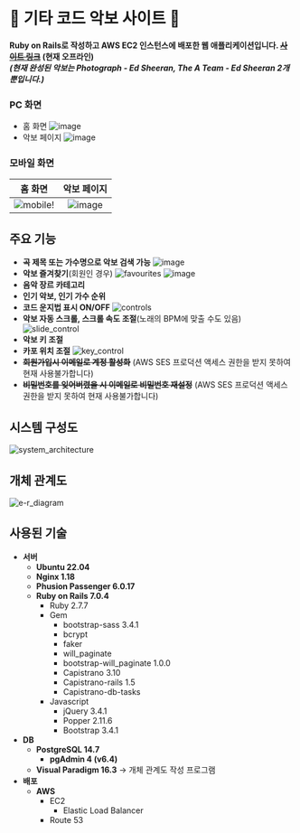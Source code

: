 # :guitar: 기타 코드 악보 사이트 :musical_score:
**Ruby on Rails로 작성하고 AWS EC2 인스턴스에 배포한 웹 애플리케이션입니다. ~~[사이트 링크](https://myrailsproject.link)~~ (현재 오프라인)**\
***(현재 완성된 악보는 Photograph - Ed Sheeran, The A Team - Ed Sheeran 2개뿐입니다.)***
### PC 화면
- 홈 화면
![image](https://user-images.githubusercontent.com/101819709/222896541-b692e830-81d2-47b4-9973-ff0895626ec2.png)
- 악보 페이지
![image](https://user-images.githubusercontent.com/101819709/222907559-66ac9925-17f2-4f10-9313-a5a26923e39d.png)
### 모바일 화면
홈 화면                     |  악보 페이지
:-------------------------:|:-------------------------:
![mobile](https://user-images.githubusercontent.com/101819709/222907241-aaca4658-39e1-418a-b510-26fab67ebb8c.gif)! | ![image](https://user-images.githubusercontent.com/101819709/222907364-bab53b59-14a6-4e74-becb-876c39890738.png)
## 주요 기능
- **곡 제목 또는 가수명으로 악보 검색 가능**
![image](https://user-images.githubusercontent.com/101819709/222906356-8fb0bb7e-4f66-4cf4-b5dc-185b9e33a6f6.png)
- **악보 즐겨찾기**(회원인 경우)
![favourites](https://user-images.githubusercontent.com/101819709/222904025-0821bd46-2a99-4990-8641-85df3a65d31f.gif)
![image](https://user-images.githubusercontent.com/101819709/222904124-bfe5baf6-5649-4707-8f38-4e7522450916.png)
- **음악 장르 카테고리**
- **인기 악보, 인기 가수 순위**
- **코드 운지법 표시 ON/OFF**
![controls](https://user-images.githubusercontent.com/101819709/222906141-73a8a79b-5192-4a67-bcd7-610b141cbc2b.gif)
- **악보 자동 스크롤, 스크롤 속도 조절**(노래의 BPM에 맞출 수도 있음)
![slide_control](https://user-images.githubusercontent.com/101819709/222906177-1bdae519-dcd3-4fae-98a8-b33191e30342.gif)
- **악보 키 조절**
- **카포 위치 조절**
![key_control](https://user-images.githubusercontent.com/101819709/222906213-a4e21349-d8eb-4ed7-be43-dce158de109a.gif)
- **~~회원가입시 이메일로 계정 활성화~~** (AWS SES 프로덕션 액세스 권한을 받지 못하여 현재 사용불가합니다)
- **~~비밀번호를 잊어버렸을 시 이메일로 비밀번호 재설정~~** (AWS SES 프로덕션 액세스 권한을 받지 못하여 현재 사용불가합니다)

## 시스템 구성도
![system_architecture](https://user-images.githubusercontent.com/101819709/222716782-4badd477-c0c9-4bab-a9cb-b9b726908831.png)

## 개체 관계도
![e-r_diagram](https://user-images.githubusercontent.com/101819709/222727853-0ccabd33-0c5d-416a-99d9-32e3d361ad94.png)

## 사용된 기술
- **서버**
  - **Ubuntu 22.04**
  - **Nginx 1.18**
  - **Phusion Passenger 6.0.17**
  - **Ruby on Rails 7.0.4**
    - Ruby 2.7.7
    - Gem
      - bootstrap-sass 3.4.1
      - bcrypt
      - faker
      - will_paginate
      - bootstrap-will_paginate 1.0.0
      - Capistrano 3.10
      - Capistrano-rails 1.5
      - Capistrano-db-tasks
    - Javascript
      - jQuery 3.4.1
      - Popper 2.11.6
      - Bootstrap 3.4.1
- **DB**
  - **PostgreSQL 14.7**
    - **pgAdmin 4 (v6.4)**
  - **Visual Paradigm 16.3** -> 개체 관계도 작성 프로그램
- **배포**
  - **AWS**
    - EC2
      - Elastic Load Balancer
    - Route 53
